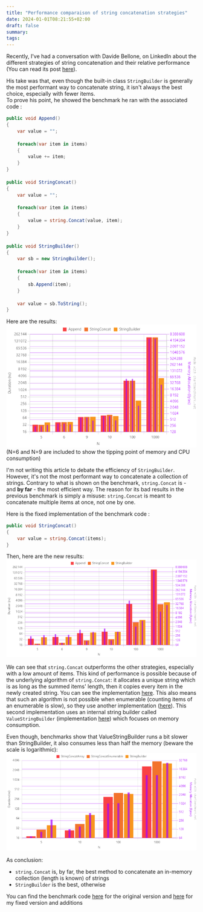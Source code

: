 ```yaml
---
title: "Performance comparaison of string concatenation strategies"
date: 2024-01-01T08:21:55+02:00
draft: false
summary: 
tags: 
---
```


Recently, I've had a conversation with Davide Bellone, on LinkedIn about the different strategies of string concatenation and their relative performance (You can read its post [here](https://www.linkedin.com/posts/bellonedavide_csharp-dotnet-activity-7147651609035001856-KsnO?utm_source=share&utm_medium=member_desktop)).

His take was that, even though the built-in class `StringBuilder` is generally the most performant way to concatenate string, it isn't always the best choice, especially with fewer items.  
To prove his point, he showed the benchmark he ran with the associated code :

```csharp
public void Append()
{
    var value = "";

    foreach(var item in items)
    {
        value += item;
    }
}

public void StringConcat()
{
    var value = "";

    foreach(var item in items)
    {
        value = string.Concat(value, item);
    }
}

public void StringBuilder()
{
    var sb = new StringBuilder();

    foreach(var item in items)
    {
        sb.Append(item);
    }

    var value = sb.ToString();
}
```
Here are the results:
![Graph of the benchmark](graph-1.png)
(N=6 and N=9 are included to show the tipping point of memory and CPU consumption)

I'm not writing this article to debate the efficiency of `StringBuilder`. However, it's not the most performant way to concatenate a collection of strings. Contrary to what is shown on the benchmark, `string.Concat` is - and **by far** - the most efficient way. The reason for its bad results in the previous benchmark is simply a misuse: `string.Concat` is meant to concatenate multiple items at once, not one by one.

Here is the fixed implementation of the benchmark code :
```csharp
public void StringConcat()
{
    var value = string.Concat(items);
}

```
Then, here are the new results:
![Graph of the fixed benchmark](graph-2.png)

We can see that `string.Concat` outperforms the other strategies, especially with a low amount of items. This kind of performance is possible because of the underlying algorithm of `string.Concat`: it allocates a unique string which is as long as the summed items' length, then it copies every item in the newly created string.
You can see the implementation [here](https://source.dot.net/#System.Private.CoreLib/src/libraries/System.Private.CoreLib/src/System/String.Manipulation.cs,75e4bdc056f3daf0). This also means that such an algorithm is not possible when enumerable (counting items of an enumerable is slow), so they use another implementation ([here](https://source.dot.net/#System.Private.CoreLib/src/libraries/System.Private.CoreLib/src/System/String.Manipulation.cs,206408f6325aea24)). This second implementation uses an internal string builder called `ValueStringBuilder` (implementation [here](https://source.dot.net/#System.Text.RegularExpressions/src/libraries/Common/src/System/Text/ValueStringBuilder.cs,157e1a7ce4de87da)) which focuses on memory consumption.

Even though, benchmarks show that ValueStringBuilder runs a bit slower than StringBuilder, it also consumes less than half the memory (beware the scale is logarithmic):
![Graph of string builder comparaison](graph-3.png)

As conclusion:
- `string.Concat` is, by far, the best method to concatenate an in-memory collection (length is known) of strings 
- `StringBuilder` is the best, otherwise

You can find the benchmark code [here](https://github.com/rchoffardet/dotnet-benchmarks/blob/main/Rchoffardet.Benchmarks/StringConcatenation/DavideBenchmark.cs) for the original version and [here](https://github.com/rchoffardet/dotnet-benchmarks/blob/main/Rchoffardet.Benchmarks/StringConcatenation/FixedDavideBenchmark.cs) for my fixed version and additions